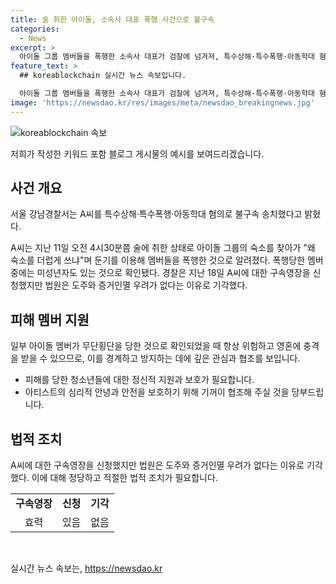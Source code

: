 ```yaml
---
title: 술 취한 아이돌, 소속사 대표 폭행 사건으로 불구속
categories:
  - News
excerpt: >
  아이돌 그룹 멤버들을 폭행한 소속사 대표가 검찰에 넘겨져, 특수상해·특수폭행·아동학대 혐의로 불구속 송치됐다. A씨는 술에 취해 멤버들을 둔기로 폭행했으며, 미성년자도 피해를 입었다. 경찰은 구속영장을 신청했지만 법원은 기각했다. 해당 기사는 강력한 관심을 끌 것으로 예상된다.
feature_text: >
  ## koreablockchain 실시간 뉴스 속보입니다.

  아이돌 그룹 멤버들을 폭행한 소속사 대표가 검찰에 넘겨져, 특수상해·특수폭행·아동학대 혐의로 불구속 송치됐다. A씨는 술에 취해 멤버들을 둔기로 폭행했으며, 미성년자도 피해를 입었다. 경찰은 구속영장을 신청했지만 법원은 기각했다. 해당 기사는 강력한 관심을 끌 것으로 예상된다.
image: 'https://newsdao.kr/res/images/meta/newsdao_breakingnews.jpg'
---
```


<p><img src="https://newsdao.kr/res/images/meta/newsdao_breakingnews.jpg" alt="koreablockchain 속보" /></p>

<p>저희가 작성한 키워드 포함 블로그 게시물의 예시를 보여드리겠습니다.</p>

<h2 data-ke-size="size26">사건 개요</h2>

<p>서울 강남경찰서는 A씨를 특수상해·특수폭행·아동학대 혐의로 불구속 송치했다고 밝혔다.</p>

<p data-ke-size="size16">A씨는 지난 11일 오전 4시30분쯤 술에 취한 상태로 아이돌 그룹의 숙소를 찾아가 "왜 숙소를 더럽게 쓰냐"며 둔기를 이용해 멤버들을 폭행한 것으로 알려졌다. 폭행당한 멤버 중에는 미성년자도 있는 것으로 확인됐다. 경찰은 지난 18일 A씨에 대한 구속영장을 신청했지만 법원은 도주와 증거인멸 우려가 없다는 이유로 기각했다.</p>

<h2 data-ke-size="size26">피해 멤버 지원</h2>

<p>일부 아이돌 멤버가 무단횡단을 당한 것으로 확인되었을 때 항상 위험하고 영혼에 충격을 받을 수 있으므로, 이를 경계하고 방지하는 데에 깊은 관심과 협조를 보입니다.</p>

<ul>
    <li>피해를 당한 청소년들에 대한 정신적 지원과 보호가 필요합니다.</li>
    <li>아티스트의 심리적 안녕과 안전을 보호하기 위해 기꺼이 협조해 주실 것을 당부드립니다.</li>
</ul>

<h2 data-ke-size="size26">법적 조치</h2>

<p>A씨에 대한 구속영장을 신청했지만 법원은 도주와 증거인멸 우려가 없다는 이유로 기각했다. 이에 대해 정당하고 적절한 법적 조치가 필요합니다.</p>

<table>
    <tr>
        <td style="text-align: center; height: 17px;"><b>구속영장</b></td>
        <td style="text-align: center; height: 17px;"><b>신청</b></td>
        <td style="text-align: center; height: 17px;"><b>기각</b></td>
    </tr>
    <tr>
        <td style="text-align: center;">효력</td>
        <td style="text-align: center;">있음</td>
        <td style="text-align: center;">없음</td>
    </tr>
</table>

<p data-ke-size="size16">&nbsp;</p>
실시간 뉴스 속보는, <a href="https://newsdao.kr" rel="dofollow">https://newsdao.kr</a>


